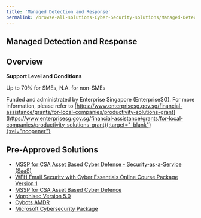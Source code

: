 ```yaml
---
title: 'Managed Detection and Response'
permalink: /browse-all-solutions-Cyber-Security-solutions/Managed-Detection-and-Response
---
```


## Managed Detection and Response
## Overview

**Support Level and Conditions**

Up to 70% for SMEs, N.A. for non-SMEs

Funded and administrated by Enterprise Singapore (EnterpriseSG). For more information, please refer to [https://www.enterprisesg.gov.sg/financial-assistance/grants/for-local-companies/productivity-solutions-grant](https://www.enterprisesg.gov.sg/financial-assistance/grants/for-local-companies/productivity-solutions-grant){:target="_blank"}{:rel="noopener"}

## Pre-Approved Solutions

- <a href='/productivity-solutions-grant/solutionrepo/solution282' target='_blank'>MSSP for CSA Asset Based Cyber Defense - Security-as-a-Service (SaaS)</a><br>
- <a href='/productivity-solutions-grant/solutionrepo/solution1315' target='_blank'>WFH Email Security with Cyber Essentials Online Course Package Version 1</a><br>
- <a href='/productivity-solutions-grant/solutionrepo/solution1871' target='_blank'>MSSP for CSA Asset Based Cyber Defence</a><br>
- <a href='/productivity-solutions-grant/solutionrepo/solution2004' target='_blank'>Morphisec Version 5.0</a><br>
- <a href='/productivity-solutions-grant/solutionrepo/solution2810' target='_blank'>Cybots AMDR</a><br>
- <a href='/productivity-solutions-grant/solutionrepo/solution2904' target='_blank'>Microsoft Cybersecurity Package</a><br>

